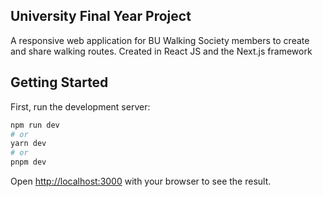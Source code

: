 ## University Final Year Project 
A responsive web application for BU Walking Society members to create and share walking routes. 
Created in React JS and the Next.js framework

## Getting Started

First, run the development server:

```bash
npm run dev
# or
yarn dev
# or
pnpm dev
```

Open [http://localhost:3000](http://localhost:3000) with your browser to see the result.
